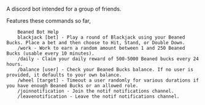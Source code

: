 A discord bot intended for a group of friends.

Features these commands so far,

        Beaned Bot Help
        blackjack [bet] - Play a round of Blackjack using your Beaned Bucks. Place a bet and then choose to Hit, Stand, or Double Down.
        /work - Work to earn a random amount between 1 and 250 Beaned Bucks (usable every 10 minutes).
        /daily - Claim your daily reward of 500-5000 Beaned bucks every 24 hours.
        /balance [user] - Check your Beaned Bucks balance. If no user is provided, it defaults to your own balance.
        /wheel [target] - Timeout a user randomly for various durations if you have enough Beaned Bucks or an allowed role.
        /joinnotification - Join the notif notifications channel.
        /leavenotification - Leave the notif notifications channel.
